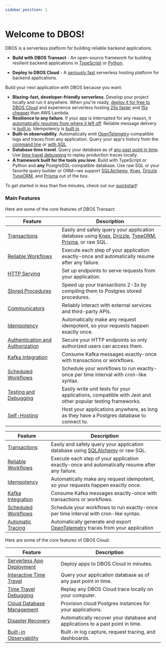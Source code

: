 ```yaml
---
sidebar_position: 1
---
```


# Welcome to DBOS!

DBOS is a serverless platform for building reliable backend applications.

- **Build with DBOS Transact** - An open-source framework for building resilient backend applications in [TypeScript](https://github.com/dbos-inc/dbos-transact) or [Python](https://www.dbos.dev/dbos-transact-python).

- **Deploy to DBOS Cloud** - A [seriously fast](https://www.dbos.dev/blog/dbos-vs-aws-step-functions-benchmark) serverless hosting platform for backend applications.

Build your next application with DBOS because you want:

- **Blazing-fast, developer-friendly serverless**.  Develop your project locally and run it anywhere. When you're ready, [deploy it for free to DBOS Cloud](./getting-started/quickstart#deploy-your-first-app-to-the-cloud) and experience serverless hosting [25x faster](https://www.dbos.dev/blog/dbos-vs-aws-step-functions-benchmark) and [15x cheaper](https://www.dbos.dev/blog/dbos-vs-lambda-cost) than AWS Lambda.
- **Resilience to any failure**.  If your app is interrupted for any reason, it [automatically resumes from where it left off](./typescript/tutorials/workflow-tutorial#reliability-guarantees).  Reliable message delivery is [built in](./typescript/tutorials/workflow-communication-tutorial#reliability-guarantees-1). Idempotency is [built in](./typescript/tutorials/idempotency-tutorial).
- **Built-in observability**. Automatically emit [OpenTelemetry](https://opentelemetry.io/)-compatible logs and traces from any application. Query your app's history from the [command line](./typescript/reference/cli#workflow-management-commands) or [with SQL](./explanations/system-tables).
- **Database time travel**. Query your database as of [any past point in time](./cloud-tutorials/interactive-timetravel.md). Use [time travel debugging](./cloud-tutorials/timetravel-debugging.md) to replay production traces locally.
- **A framework built for the tools you love**. Build with TypeScript or Python and **any** PostgreSQL-compatible database. Use raw SQL or your favorite query builder or ORM&mdash;we support  [SQLAlchemy](https://www.dbos.dev/dbos-transact-python), [Knex](./typescript/tutorials/using-knex.md), [Drizzle](./typescript/tutorials/using-drizzle.md) [TypeORM](./typescript/tutorials/using-typeorm.md), and [Prisma](./typescript/tutorials/using-prisma.md) out of the box.

To get started in less than five minutes, check out our [quickstart](./getting-started/quickstart)!

### Main Features

Here are some of the core features of DBOS Transact:

<Tabs groupId="language">
<TabItem value="typescript" label="TypeScript">

| Feature                                                                       | Description
| ----------------------------------------------------------------------------- | ------------------------------------------------------------------------------------------------------------------------- |
| [Transactions](./typescript/tutorials/transaction-tutorial.md)                           | Easily and safely query your application database using [Knex](./typescript/tutorials/using-knex.md), [Drizzle](./typescript/tutorials/using-drizzle.md), [TypeORM](./typescript/tutorials/using-typeorm.md), [Prisma](./typescript/tutorials/using-prisma.md), or raw SQL.
| [Reliable Workflows](./typescript/tutorials/workflow-tutorial)                           | Execute each step of your application exactly-once and automatically resume after any failure.
| [HTTP Serving](./typescript/tutorials/http-serving-tutorial)                             | Set up endpoints to serve requests from your application.
| [Stored Procedures](./typescript/tutorials/stored-proc-tutorial.md)                      | Speed up your transactions 2-3x by compiling them to Postgres stored procedures.
| [Communicators](./typescript/tutorials/http-serving-tutorial)                            | Reliably interact with external services and third-party APIs.
| [Idempotency](./typescript/tutorials/idempotency-tutorial)                               | Automatically make any request idempotent, so your requests happen exactly once.
| [Authentication and Authorization](./typescript/tutorials/authentication-authorization)  | Secure your HTTP endpoints so only authorized users can access them.
| [Kafka Integration](./typescript/tutorials/kafka-integration)                            | Consume Kafka messages exactly-once with transactions or workflows.
| [Scheduled Workflows](./typescript/tutorials/scheduled-workflows.md)                     | Schedule your workflows to run exactly-once per time interval with cron-like syntax.
| [Testing and Debugging](./typescript/tutorials/testing-tutorial)                         | Easily write unit tests for your applications, compatible with Jest and other popular testing frameworks.
| [Self-Hosting](./typescript/tutorials/self-hosting)                                      | Host your applications anywhere, as long as they have a Postgres database to connect to.

</TabItem>
<TabItem value="python" label="Python">

| Feature                                                                       | Description
| ----------------------------------------------------------------------------- | ------------------------------------------------------------------------------------------------------------------------- |
| [Transactions](./python/tutorials/transaction-tutorial.md)                                      | Easily and safely query your application database using [SQLAlchemy](https://www.sqlalchemy.org/) or raw SQL.
| [Reliable Workflows](./python/tutorials/workflow-tutorial.md)                                   | Execute each step of your application exactly-once and automatically resume after any failure.
| [Idempotency](./python/tutorials/idempotency-tutorial.md)                                       | Automatically make any request idempotent, so your requests happen exactly once.
| [Kafka Integration](https://www.dbos.dev/dbos-transact-python)                                  | Consume Kafka messages exactly-once with transactions or workflows.
| [Scheduled Workflows](./python/tutorials/scheduled-workflows.md)                                | Schedule your workflows to run exactly-once per time interval with cron-like syntax.
| [Automatic Tracing](./python/tutorials/logging-and-tracing.md)                                  | Automatically generate and export [OpenTelemetry](https://opentelemetry.io/) traces from your application

</TabItem>
</Tabs>

Here are some of the core features of DBOS Cloud:

| Feature                                                                          | Description
| -------------------------------------------------------------------------------- | ------------------------------------------------------------------------------------------------------------------------- |
| [Serverless App Deployment](./cloud-tutorials/application-management.md)         | Deploy apps to DBOS Cloud in minutes.
| [Interactive Time Travel](./cloud-tutorials/interactive-timetravel.md)           | Query your application database as of any past point in time.
| [Time Travel Debugging](./cloud-tutorials/timetravel-debugging.md)               | Replay any DBOS Cloud trace locally on your computer.
| [Cloud Database Management](./cloud-tutorials/database-management.md)            | Provision cloud Postgres instances for your applications.
| [Disaster Recovery](./cloud-tutorials/database-management.md#database-recovery)  | Automatically recover your database and applications to a past point in time.
| [Built-in Observability](./cloud-tutorials/monitoring-dashboard.md)              | Built-in log capture, request tracing, and dashboards.
